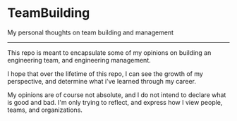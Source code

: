 # TeamBuilding
My personal thoughts on team building and management

--------

This repo is meant to encapsulate some of my opinions on building an engineering team, and engineering management.

I hope that over the lifetime of this repo, I can see the growth of my perspective, and determine what i've learned through my career.

My opinions are of course not absolute, and I do not intend to declare what is good and bad.  I'm only trying to reflect, and express how I view people, teams, and organizations.
